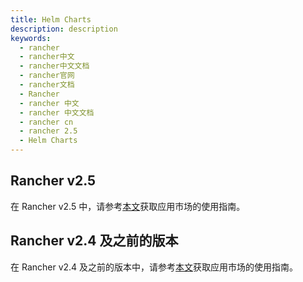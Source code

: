 ```yaml
---
title: Helm Charts
description: description
keywords:
  - rancher
  - rancher中文
  - rancher中文文档
  - rancher官网
  - rancher文档
  - Rancher
  - rancher 中文
  - rancher 中文文档
  - rancher cn
  - rancher 2.5
  - Helm Charts
---
```


## Rancher v2.5

在 Rancher v2.5 中，请参考[本文](/docs/rancher2.5/helm-charts/apps-marketplace/_index)获取应用市场的使用指南。

## Rancher v2.4 及之前的版本

在 Rancher v2.4 及之前的版本中，请参考[本文](/docs/rancher2.5/helm-charts/apps-marketplace/_index)获取应用市场的使用指南。
